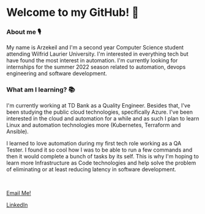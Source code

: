 <!-- introductions -->
<h1>
  Welcome to my GitHub! 👋
</h2>

<!-- about me -->
<h3>
  About me 🎙
</h3>
<p>
  My name is Arzekeil and I'm a second year Computer Science student attending Wilfrid Laurier University. I'm interested in everything tech but have found the most   interest in automation. I'm currently looking for internships for the summer 2022 season related to automation, devops engineering and software development.
</p>
<h3>
  What am I learning? 📚
</h3>
<p>
  I'm currently working at TD Bank as a Quality Engineer. Besides that, I've been studying the public cloud technologies, specifically Azure. I've been interested in the cloud and automation for a while and as such I plan to learn Linux and automation technologies more (Kubernetes, Terraform and Ansible).
</p>

<p>
  I learned to love automation during my first tech role working as a QA Tester. I found it so cool how I was to be able to run a few commands and then it would complete a bunch of tasks by its self. This is why I'm hoping to learn more Infrastructure as Code technologies and help solve the problem of eliminating or at least reducing latency in software development.
</p>

<br>

<div>
  <a href="https://mail.google.com/mail/u/0/?fs=1&tf=cm&to=arzekeil.abel@gmail.com" target="_blank"><p>Email Me!</p></a>
  <a href="https://www.linkedin.com/in/arzekeil/" target="_blank"><p>LinkedIn</p></a>
</div>

